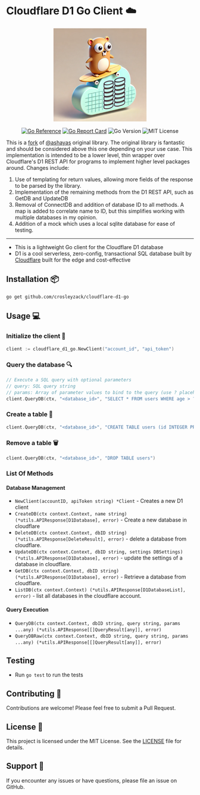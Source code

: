# Cloudflare D1 Go Client ☁️ 

<p align="center">
<img src="https://raw.githubusercontent.com/crosleyzack/cloudflare-d1-go/refs/heads/master/.github/assets/gopher.png" width="250" alt="Cloudflare D1 Go"/>
</p>


<p align="center">
<a href="https://pkg.go.dev/github.com/crosleyzack/cloudflare-d1-go"><img src="https://pkg.go.dev/badge/github.com/crosleyzack/cloudflare-d1-go.svg" alt="Go Reference"></a>
<a href="https://goreportcard.com/report/github.com/crosleyzack/cloudflare-d1-go"><img src="https://goreportcard.com/badge/github.com/crosleyzack/cloudflare-d1-go" alt="Go Report Card"></a>
<img src="https://img.shields.io/github/go-mod/go-version/crosleyzack/cloudflare-d1-go" alt="Go Version">
<img src="https://img.shields.io/badge/license-MIT-blue" alt="MIT License">
</p>

This is a [fork](https://github.com/ashayas/cloudflare-d1-go) of [@ashayas](https://github.com/ashayas) original library. The original library is fantastic and should be considered above this one depending on your use case. This implementation is intended to be a lower level, thin wrapper over Cloudflare's D1 REST API for programs to implement higher level packages around. Changes include:

1. Use of templating for return values, allowing more fields of the response to be parsed by the library.
2. Implementation of the remaining methods from the D1 REST API, such as GetDB and UpdateDB
3. Removal of ConnectDB and addition of database ID to all methods. A map is added to correlate name to ID, but this simplifies working with multiple databases in my opinion.
4. Addition of a mock which uses a local sqlite database for ease of testing.

<hr>

- This is a lightweight Go client for the Cloudflare D1 database
- D1 is a cool serverless, zero-config, transactional SQL database built by [Cloudflare](https://www.cloudflare.com/) built for the edge and cost-effective

## Installation 📦

```bash
go get github.com/crosleyzack/cloudflare-d1-go
```

## Usage 💻

### Initialize the client 🔑

```go
client := cloudflare_d1_go.NewClient("account_id", "api_token")
```

### Query the database 🔍

```go
// Execute a SQL query with optional parameters
// query: SQL query string
// params: Array of parameter values to bind to the query (use ? placeholders in query)
client.QueryDB(ctx, "<database_id>", "SELECT * FROM users WHERE age > ?", []string{"18"})
```

### Create a table 📄

```go
client.QueryDB(ctx, "<database_id>", "CREATE TABLE users (id INTEGER PRIMARY KEY, name TEXT, age INTEGER)")
```

### Remove a table 🗑️

```go
client.QueryDB(ctx, "<database_id>", "DROP TABLE users")
```

### List Of Methods

#### Database Management
- `NewClient(accountID, apiToken string) *Client` - Creates a new D1 client
- `CreateDB(ctx context.Context, name string) (*utils.APIResponse[D1Database], error)` - Create a new database in cloudflare
- `DeleteDB(ctx context.Context, dbID string) (*utils.APIResponse[DeleteResult], error)` - delete a database from cloudflare.
- `UpdateDB(ctx context.Context, dbID string, settings DBSettings) (*utils.APIResponse[D1Database], error)` - update the settings of a database in cloudflare.
- `GetDB(ctx context.Context, dbID string) (*utils.APIResponse[D1Database], error)` - Retrieve a database from cloudflare.
- `ListDB(ctx context.Context) (*utils.APIResponse[D1DatabaseList], error)` - list all databases in the cloudflare account.

#### Query Execution
- `QueryDB(ctx context.Context, dbID string, query string, params ...any) (*utils.APIResponse[[]QueryResult[any]], error)`
- `QueryDBRaw(ctx context.Context, dbID string, query string, params ...any) (*utils.APIResponse[[]QueryResult[any]], error)`

## Testing 
- Run `go test` to run the tests

## Contributing 🤝
Contributions are welcome! Please feel free to submit a Pull Request.

## License 📄
This project is licensed under the MIT License. See the [LICENSE](LICENSE) file for details.

## Support 💪
If you encounter any issues or have questions, please file an issue on GitHub.